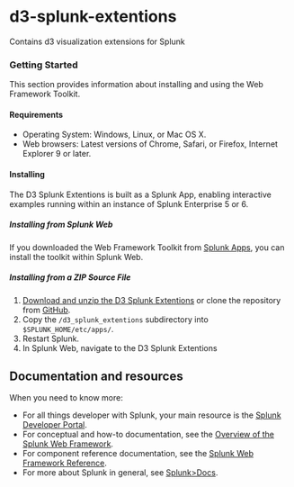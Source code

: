 # d3-splunk-extentions
Contains d3 visualization extensions for Splunk

### Getting Started
This section provides information about installing and using the Web Framework
Toolkit.

#### Requirements

* Operating System: Windows, Linux, or Mac OS X.
* Web browsers: Latest versions of Chrome, Safari, or Firefox, Internet Explorer
  9 or later. 

#### Installing 
The D3 Splunk Extentions is built as a Splunk App, enabling interactive
examples running within an instance of Splunk Enterprise 5 or 6.

##### Installing from Splunk Web
If you downloaded the Web Framework Toolkit from [Splunk Apps](http://apps.splunk.com), you can install the toolkit 
within Splunk Web.

##### Installing from a ZIP Source File

1. [Download and unzip the D3 Splunk Extentions](https://github.com/httpstergeek/d3-splunk-extnetions/archive/master.zip) 
or clone the repository from [GitHub](https://github.com/httpstergeek). 
2. Copy the `/d3_splunk_extentions` subdirectory into `$SPLUNK_HOME/etc/apps/`. 
3. Restart Splunk.
4. In Splunk Web, navigate to the D3 Splunk Extentions

## Documentation and resources

When you need to know more:

* For all things developer with Splunk, your main resource is the [Splunk Developer Portal](http://dev.splunk.com).
* For conceptual and how-to documentation, see the [Overview of the Splunk Web Framework](http://dev.splunk.com/view/web-framework/SP-CAAAER6).
* For component reference documentation, see the [Splunk Web Framework Reference](http://docs.splunk.com/Documentation/WebFramework).
* For more about Splunk in general, see [Splunk>Docs](http://docs.splunk.com/Documentation/Splunk).
